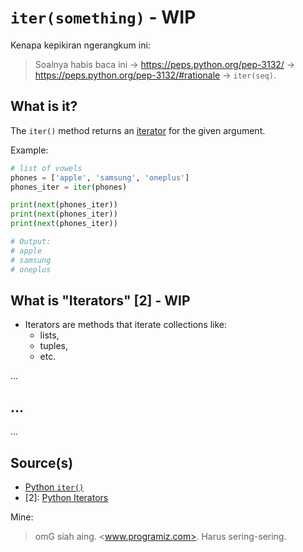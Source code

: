 # `iter(something)` - WIP

Kenapa kepikiran ngerangkum ini:
> Soalnya habis baca ini -> <https://peps.python.org/pep-3132/> -> <https://peps.python.org/pep-3132/#rationale> -> `iter(seq)`.

## What is it?

The `iter()` method returns an [iterator](#what-is-iterators) for the given argument.

Example:

```python
# list of vowels
phones = ['apple', 'samsung', 'oneplus']
phones_iter = iter(phones)

print(next(phones_iter))   
print(next(phones_iter))    
print(next(phones_iter))    

# Output:
# apple
# samsung
# oneplus
```

## What is "Iterators" [2] - WIP

- Iterators are methods that iterate collections like:
  - lists,
  - tuples,
  - etc.

...

## ...

...

## Source(s)

- [Python `iter()`](https://www.programiz.com/python-programming/methods/built-in/iter)
- [2]: [Python Iterators](https://www.programiz.com/python-programming/iterator)

Mine:
> omG siah aing. <www.programiz.com>. Harus sering-sering.
